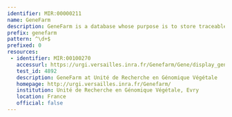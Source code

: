 ```yaml
---
identifier: MIR:00000211
name: GeneFarm
description: GeneFarm is a database whose purpose is to store traceable annotations for Arabidopsis nuclear genes and gene products.
prefix: genefarm
pattern: ^\d+$
prefixed: 0
resources:
 - identifier: MIR:00100270
   accessurl: https://urgi.versailles.inra.fr/Genefarm/Gene/display_gene.htpl?GENE_ID=${id}
   test_id: 4892
   description: GeneFarm at Unité de Recherche en Génomique Végétale
   homepage: http://urgi.versailles.inra.fr/Genefarm/
   institution: Unité de Recherche en Génomique Végétale, Evry
   location: France
   official: false
---
```

